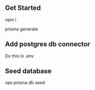 ## Get Started

npm i

prisma generate

## Add postgres db connector

Do this in .env

## Seed database

npx prisma db seed
